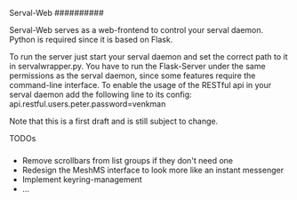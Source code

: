 Serval-Web
##########

Serval-Web serves as a web-frontend to control your serval daemon.
Python is required since it is based on Flask.

To run the server just start your serval daemon and set the correct path to it in servalwrapper.py.
You have to run the Flask-Server under the same permissions as the serval daemon, since some features require the command-line interface. To enable the usage of the RESTful api in your serval daemon add the following line to its config:
api.restful.users.peter.password=venkman

Note that this is a first draft and is still subject to change.

TODOs
#####

- Remove scrollbars from list groups if they don't need one
- Redesign the MeshMS interface to look more like an instant messenger
- Implement keyring-management
- ...
